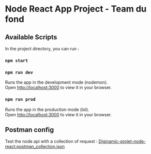 # Node React App Project - Team du fond

## Available Scripts

In the project directory, you can run :

### `npm start`
### `npm run dev`

Runs the app in the development mode (nodemon).\
Open [http://localhost:3000](http://localhost:3000) to view it in your browser.

### `npm run prod`
Runs the app in the production mode (lol).\
Open [http://localhost:3000](http://localhost:3000) to view it in your browser.

## Postman config 

Test the node api with a collection of request :
[Diginamic-projet-node-react.postman_collection.json](app/utils/test/Diginamic-projet-node-react.postman_collection.json)
